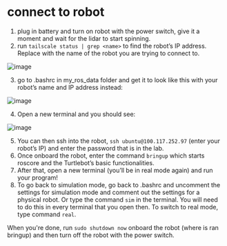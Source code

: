# connect to robot
1. plug in battery and turn on robot with the power switch, give it a moment and wait for the lidar to start spinning. 
2. run `tailscale status | grep <name>` to find the robot’s IP address. Replace <name> with the name of the robot you are trying to connect to. 
  
![image](https://user-images.githubusercontent.com/72238100/219488504-47b18571-2dff-46ac-bf9b-dd31cb17574a.png)

3. go to .bashrc in my_ros_data folder and get it to look like this with your robot’s name and IP address instead: 

![image](https://user-images.githubusercontent.com/72238100/219488620-0e1a2bb2-44fd-42cf-a5b3-89e5fe5c1540.png)

4. Open a new terminal and you should see: 

![image](https://user-images.githubusercontent.com/72238100/219488675-d943c463-9c37-4f65-a856-0acfc7a85d0c.png)


5. You can then ssh into the robot, `ssh ubuntu@100.117.252.97` (enter your robot’s IP) and enter the password that is in the lab. 
6. Once onboard the robot, enter the command `bringup` which starts roscore and the Turtlebot’s basic functionalities. 
7. After that, open a new terminal (you’ll be in real mode again) and run your program!
8. To go back to simulation mode, go back to .bashrc and uncomment the settings for simulation mode and comment out the settings for a physical robot. Or type the command `sim` in the terminal. You will need to do this in every terminal that you open then. To switch to real mode, type command `real`.
 
When you're done, run `sudo shutdown now` onboard the robot (where is ran bringup) and then turn off the robot with the power switch. 
